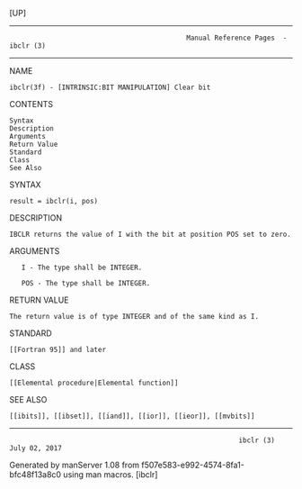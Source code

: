 [UP]

-----------------------------------------------------------------------------------------------------------------------------------
                                                Manual Reference Pages  - ibclr (3)
-----------------------------------------------------------------------------------------------------------------------------------
                                                                 
NAME

    ibclr(3f) - [INTRINSIC:BIT MANIPULATION] Clear bit

CONTENTS

    Syntax
    Description
    Arguments
    Return Value
    Standard
    Class
    See Also

SYNTAX

    result = ibclr(i, pos)

DESCRIPTION

    IBCLR returns the value of I with the bit at position POS set to zero.

ARGUMENTS

       I - The type shall be INTEGER.

       POS - The type shall be INTEGER.

RETURN VALUE

    The return value is of type INTEGER and of the same kind as I.

STANDARD

    [[Fortran 95]] and later

CLASS

    [[Elemental procedure|Elemental function]]

SEE ALSO

    [[ibits]], [[ibset]], [[iand]], [[ior]], [[ieor]], [[mvbits]]

-----------------------------------------------------------------------------------------------------------------------------------

                                                             ibclr (3)                                                July 02, 2017

Generated by manServer 1.08 from f507e583-e992-4574-8fa1-bfc48f13a8c0 using man macros.
                                                              [ibclr]
